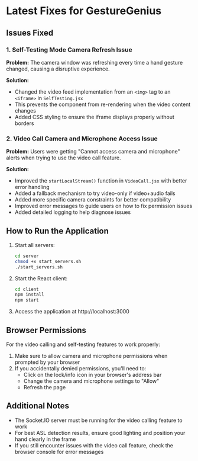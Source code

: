 # Latest Fixes for GestureGenius

## Issues Fixed

### 1. Self-Testing Mode Camera Refresh Issue

**Problem:** The camera window was refreshing every time a hand gesture changed, causing a disruptive experience.

**Solution:**
- Changed the video feed implementation from an `<img>` tag to an `<iframe>` in `SelfTesting.jsx`
- This prevents the component from re-rendering when the video content changes
- Added CSS styling to ensure the iframe displays properly without borders

### 2. Video Call Camera and Microphone Access Issue

**Problem:** Users were getting "Cannot access camera and microphone" alerts when trying to use the video call feature.

**Solution:**
- Improved the `startLocalStream()` function in `VideoCall.jsx` with better error handling
- Added a fallback mechanism to try video-only if video+audio fails
- Added more specific camera constraints for better compatibility
- Improved error messages to guide users on how to fix permission issues
- Added detailed logging to help diagnose issues

## How to Run the Application

1. Start all servers:
   ```bash
   cd server
   chmod +x start_servers.sh
   ./start_servers.sh
   ```

2. Start the React client:
   ```bash
   cd client
   npm install
   npm start
   ```

3. Access the application at http://localhost:3000

## Browser Permissions

For the video calling and self-testing features to work properly:

1. Make sure to allow camera and microphone permissions when prompted by your browser
2. If you accidentally denied permissions, you'll need to:
   - Click on the lock/info icon in your browser's address bar
   - Change the camera and microphone settings to "Allow"
   - Refresh the page

## Additional Notes

- The Socket.IO server must be running for the video calling feature to work
- For best ASL detection results, ensure good lighting and position your hand clearly in the frame
- If you still encounter issues with the video call feature, check the browser console for error messages